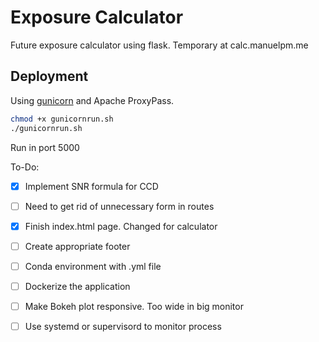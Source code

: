# Exposure Calculator

Future exposure calculator using flask. Temporary at calc.manuelpm.me


## Deployment

Using [gunicorn](http://gunicorn.org/) and Apache ProxyPass.

```bash
chmod +x gunicornrun.sh
./gunicornrun.sh
```

Run in port 5000

To-Do:
 - [x] Implement SNR formula for CCD
 - [ ] Need to get rid of unnecessary form in routes
 - [x] Finish index.html page. Changed for calculator
 - [ ] Create appropriate footer
 - [ ] Conda environment with .yml file
 - [ ] Dockerize the application
 - [ ] Make Bokeh plot responsive. Too wide in big monitor
 - [ ] Use systemd or supervisord to monitor process

